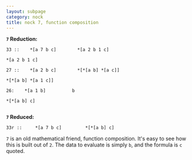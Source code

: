 ```yaml
---
layout: subpage
category: nock
title: nock 7, function composition
---
```


**`7` Reduction:**

```text
33 ::    *[a 7 b c]        *[a 2 b 1 c]

*[a 2 b 1 c]

27 ::    *[a 2 b c]        *[*[a b] *[a c]] 

*[*[a b] *[a 1 c]]

26:    *[a 1 b]          b
 
*[*[a b] c]
 
```

**`7` Reduced:**

```text
33r ::     *[a 7 b c]         *[*[a b] c]
```
`7` is an old mathematical friend, function composition.  It's
easy to see how this is built out of `2`.  The data to evaluate
is simply `b`, and the formula is `c` quoted.


